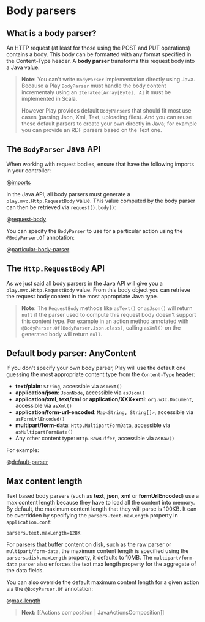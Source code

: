<!--- Copyright (C) 2009-2013 Typesafe Inc. <http://www.typesafe.com> -->
# Body parsers

## What is a body parser?

An HTTP request (at least for those using the POST and PUT operations) contains a body. This body can be formatted with any format specified in the Content-Type header. A **body parser** transforms this request body into a Java value. 

> **Note:** You can't write `BodyParser` implementation directly using Java. Because a Play `BodyParser` must handle the body content incrementaly using an `Iteratee[Array[Byte], A]` it must be implemented in Scala.
>
> However Play provides default `BodyParser`s that should fit most use cases (parsing Json, Xml, Text, uploading files). And you can reuse these default parsers to create your own directly in Java; for example you can provide an RDF parsers based on the Text one.

## The `BodyParser` Java API

When working with request bodies, ensure that have the following imports in your controller:

@[imports](code/javaguide/http/JavaBodyParsers.java)

In the Java API, all body parsers must generate a `play.mvc.Http.RequestBody` value. This value computed by the body parser can then be retrieved via `request().body()`:

@[request-body](code/javaguide/http/JavaBodyParsers.java)

You can specify the `BodyParser` to use for a particular action using the `@BodyParser.Of` annotation:

@[particular-body-parser](code/javaguide/http/JavaBodyParsers.java)

## The `Http.RequestBody` API

As we just said all body parsers in the Java API will give you a `play.mvc.Http.RequestBody` value. From this body object you can retrieve the request body content in the most appropriate Java type.

> **Note:** The `RequestBody` methods like `asText()` or `asJson()` will return `null` if the parser used to compute this request body doesn't support this content type. For example in an action method annotated with `@BodyParser.Of(BodyParser.Json.class)`, calling `asXml()` on the generated body will return `null`.

## Default body parser: AnyContent

If you don't specify your own body parser, Play will use the default one guessing the most appropriate content type from the `Content-Type` header:

- **text/plain**: `String`, accessible via `asText()`
- **application/json**: `JsonNode`, accessible via `asJson()`
- **application/xml**, **text/xml** or **application/XXX+xml**: `org.w3c.Document`, accessible via `asXml()`
- **application/form-url-encoded**: `Map<String, String[]>`, accessible via `asFormUrlEncoded()`
- **multipart/form-data**: `Http.MultipartFormData`, accessible via `asMultipartFormData()`
- Any other content type: `Http.RawBuffer`, accessible via `asRaw()`

For example:

@[default-parser](code/javaguide/http/JavaBodyParsers.java)

## Max content length

Text based body parsers (such as **text**, **json**, **xml** or **formUrlEncoded**) use a max content length because they have to load all the content into memory.  By default, the maximum content length that they will parse is 100KB.  It can be overridden by specifying the `parsers.text.maxLength` property in `application.conf`:

    parsers.text.maxLength=128K

For parsers that buffer content on disk, such as the raw parser or `multipart/form-data`, the maximum content length is specified using the `parsers.disk.maxLength` property, it defaults to 10MB.  The `multipart/form-data` parser also enforces the text max length property for the aggregate of the data fields.

You can also override the default maximum content length for a given action via the `@BodyParser.Of` annotation:

@[max-length](code/javaguide/http/JavaBodyParsers.java)

> **Next:** [[Actions composition | JavaActionsComposition]]

